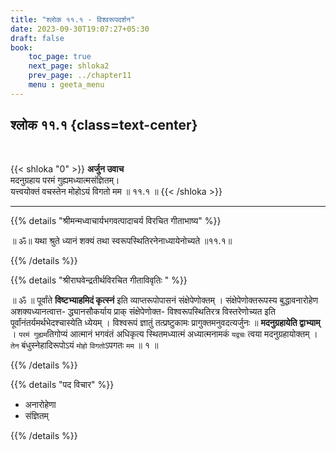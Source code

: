 ```yaml
---
title: "श्लोक ११.१ - विश्वरूपदर्शन"
date: 2023-09-30T19:07:27+05:30
draft: false
book:
    toc_page: true
    next_page: shloka2
    prev_page: ../chapter11
    menu : geeta_menu
---
```




## श्लोक ११.१ {class=text-center}

<br/>

{{< shloka  "0"  >}}
**अर्जुन उवाच**  
मदनुग्रहाय परमं गुह्यमध्यात्मसंज्ञितम्।  
यत्त्वयोक्तं वचस्तेन मोहोऽयं विगतो मम ॥ ११.१ ॥
{{< /shloka >}}

---

{{% details "श्रीमन्मध्वाचार्यभगवत्पादाचर्य विरचित  गीताभाष्य" %}}

॥ ॐ॥ यथा श्रुते ध्यानं शक्यं तथा स्वरूपस्थितिरनेनाध्यायेनोच्यते ॥११.१॥

{{% /details %}}



{{% details "श्रीराघवेन्द्रतीर्थविरचित गीताविवृतिः " %}}

॥ ॐ ॥ पूर्वांते **विष्टभ्याहमिदं कृत्स्नं**  इति व्याप्तरूपोपासनं 
संक्षेपेणोक्तम्‌ ।  संक्षेपेणोक्तरूपस्य 
बुद्धावनारोहेण अशक्यध्यानत्वात्त- 
द्ध्यानसौकर्याय प्राक्‌ 
संक्षेपेणोक्त- विश्वरूपस्थितिरत्र विस्तरेणोच्यत 
इति पूर्वांनंतर्यमर्थभेदश्चास्येति ध्येयम्‌ । 
विश्वरूपं ज्ञातुं तत्प्रष्टुकामः 
प्रागुक्तमनुवदत्यर्जुनः 
॥ **मदनुग्रहायेति द्वाभ्याम्‌** । 
`परमं गुह्यम`तिगोप्यं आत्मानं
भगवंतं अधिकृत्य स्थितमध्यात्मं अध्यात्मनामकं 
`यद्वचः` त्वया मदनुग्रहायोक्तम्‌ । 
`तेन` बंधुस्नेहादिरूपोऽयं `मोहो` `विगतो`ऽपगतः 
`मम` ॥ १ ॥


{{% /details %}}



{{% details "पद विचार" %}}

- अनारोहेणा
- संज्ञितम्

{{% /details %}}
